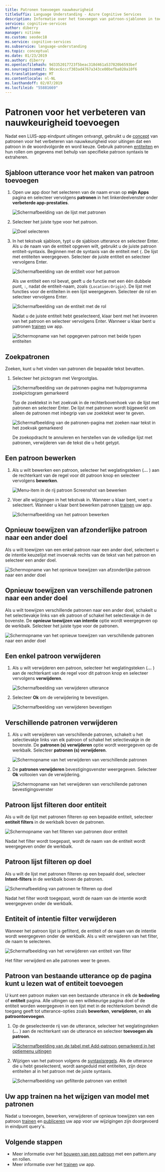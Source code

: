 ```yaml
---
title: Patronen toevoegen nauwkeurigheid
titleSuffix: Language Understanding - Azure Cognitive Services
description: Informatie over het toevoegen van patroon-sjablonen in toepassingen voor het verbeteren van nauwkeurigheid Language Understanding (LUIS).
services: cognitive-services
author: diberry
manager: nitinme
ms.custom: seodec18
ms.service: cognitive-services
ms.subservice: language-understanding
ms.topic: conceptual
ms.date: 01/23/2019
ms.author: diberry
ms.openlocfilehash: 9d3352017723f5beac318d461a537820b6593bef
ms.sourcegitcommit: 90cec6cccf303ad4767a343ce00befba020a10f6
ms.translationtype: MT
ms.contentlocale: nl-NL
ms.lasthandoff: 02/07/2019
ms.locfileid: "55881669"
---
```

# <a name="how-to-add-patterns-to-improve-prediction-accuracy"></a>Patronen voor het verbeteren van nauwkeurigheid toevoegen
Nadat een LUIS-app eindpunt uitingen ontvangt, gebruikt u de [concept](luis-concept-patterns.md) van patronen voor het verbeteren van nauwkeurigheid voor uitingen dat een patroon in de woordvolgorde en word keuze. Gebruik patronen [entiteiten](luis-concept-entity-types.md) en hun rollen om gegevens met behulp van specifieke patroon syntaxis te extraheren. 

## <a name="add-template-utterance-to-create-pattern"></a>Sjabloon utterance voor het maken van patroon toevoegen
1. Open uw app door het selecteren van de naam ervan op **mijn Apps** pagina en selecteer vervolgens **patronen** in het linkerdeelvenster onder **verbeterde app-prestaties**.

    ![Schermafbeelding van de lijst met patronen](./media/luis-how-to-model-intent-pattern/patterns-1.png)

2. Selecteer het juiste type voor het patroon. 

    ![Doel selecteren](./media/luis-how-to-model-intent-pattern/patterns-2.png)

3. In het tekstvak sjabloon, typt u de sjabloon utterance en selecteer Enter. Als u de naam van de entiteit opgeven wilt, gebruikt u de juiste patroon entiteit-syntaxis. Beginnen met de syntaxis van de entiteit met `{`. De lijst met entiteiten weergegeven. Selecteer de juiste entiteit en selecteer vervolgens Enter. 

    ![Schermafbeelding van de entiteit voor het patroon](./media/luis-how-to-model-intent-pattern/patterns-3.png)

    Als uw entiteit een rol bevat, geeft u de functie met een één dubbele punt, `:`, nadat de entiteit-naam, zoals `{Location:Origin}`. De lijst met functies voor de entiteiten in een lijst weergegeven. Selecteer de rol en selecteer vervolgens Enter. 

    ![Schermafbeelding van de entiteit met de rol](./media/luis-how-to-model-intent-pattern/patterns-4.png)

    Nadat u de juiste entiteit hebt geselecteerd, klaar bent met het invoeren van het patroon en selecteer vervolgens Enter. Wanneer u klaar bent u patronen [trainen](luis-how-to-train.md) uw app.

    ![Schermopname van het opgegeven patroon met beide typen entiteiten](./media/luis-how-to-model-intent-pattern/patterns-5.png)

## <a name="search-patterns"></a>Zoekpatronen
Zoeken, kunt u het vinden van patronen die bepaalde tekst bevatten.  

1. Selecteer het pictogram met Vergrootglas.

    ![Schermafbeelding van de patronen-pagina met hulpprogramma zoekpictogram gemarkeerd](./media/luis-how-to-model-intent-pattern/search-icon.png)

    Typ de zoektekst in het zoekvak in de rechterbovenhoek van de lijst met patronen en selecteer Enter. De lijst met patronen wordt bijgewerkt om alleen de patronen met inbegrip van uw zoektekst weer te geven.

    ![Schermafbeelding van de patronen-pagina met zoeken naar tekst in het zoekvak gemarkeerd](./media/luis-how-to-model-intent-pattern/search-text.png)

    De zoekopdracht te annuleren en herstellen van de volledige lijst met patronen, verwijderen van de tekst die u hebt getypt.

<!-- TBD: should I be able to click on the magnifying glass again to close the search box? It doesn't reset the list. -->

## <a name="edit-a-pattern"></a>Een patroon bewerken
1. Als u wilt bewerken een patroon, selecteer het weglatingsteken (***...*** ) aan de rechterkant van de regel voor dit patroon knop en selecteer vervolgens **bewerken**. 

    ![Menu-item in de rij patroon Screenshot van bewerken](./media/luis-how-to-model-intent-pattern/patterns-three-dots.png) 

2. Voer alle wijzigingen in het tekstvak in. Wanneer u klaar bent, voert u selecteert. Wanneer u klaar bent bewerken patronen [trainen](luis-how-to-train.md) uw app.

    ![Schermafbeelding van het patroon bewerken](./media/luis-how-to-model-intent-pattern/edit-pattern.png)

## <a name="reassign-individual-pattern-to-different-intent"></a>Opnieuw toewijzen van afzonderlijke patroon naar een ander doel

Als u wilt toewijzen van een enkel patroon naar een ander doel, selecteert u de intentie keuzelijst met invoervak rechts van de tekst van het patroon en selecteer een ander doel.

![Schermopname van het opnieuw toewijzen van afzonderlijke patroon naar een ander doel](./media/luis-how-to-model-intent-pattern/reassign-individual-pattern.png)

## <a name="reassign-several-patterns-to-different-intent"></a>Opnieuw toewijzen van verschillende patronen naar een ander doel

Als u wilt toewijzen verschillende patronen naar een ander doel, schakelt u het selectievakje links van elk patroon of schakel het selectievakje in de bovenste. De **opnieuw toewijzen van intentie** optie wordt weergegeven op de werkbalk. Selecteer het juiste type voor de patronen. 

![Schermopname van het opnieuw toewijzen van verschillende patronen naar een ander doel](./media/luis-how-to-model-intent-pattern/reassign-many-patterns.png)

## <a name="delete-a-single-pattern"></a>Een enkel patroon verwijderen

1. Als u wilt verwijderen een patroon, selecteer het weglatingsteken (***...*** ) aan de rechterkant van de regel voor dit patroon knop en selecteer vervolgens **verwijderen**. 

    ![Schermafbeelding van verwijderen utterance](./media/luis-how-to-model-intent-pattern/patterns-three-dots-ddl.png)

2. Selecteer **Ok** om de verwijdering te bevestigen.

    ![Schermafbeelding van verwijderen bevestigen](./media/luis-how-to-model-intent-pattern/confirm-delete.png)

## <a name="delete-several-patterns"></a>Verschillende patronen verwijderen

1. Als u wilt verwijderen van verschillende patronen, schakelt u het selectievakje links van elk patroon of schakel het selectievakje in de bovenste. De **patronen (s) verwijderen** optie wordt weergegeven op de werkbalk. Selecteer **patronen (s) verwijderen**.  

    ![Schermopname van het verwijderen van verschillende patronen](./media/luis-how-to-model-intent-pattern/delete-many-patterns.png)

2. De **patronen verwijderen** bevestigingsvenster weergegeven. Selecteer **Ok** voltooien van de verwijdering.

    ![Schermopname van het verwijderen van verschillende patronen bevestigingsvenster](./media/luis-how-to-model-intent-pattern/delete-many-patterns-confirmation.png)

## <a name="filter-pattern-list-by-entity"></a>Patroon lijst filteren door entiteit

Als u wilt de lijst met patronen filteren op een bepaalde entiteit, selecteer **entiteit filters** in de werkbalk boven de patronen. 

![Schermopname van het filteren van patronen door entiteit](./media/luis-how-to-model-intent-pattern/filter-entities-1.png)

Nadat het filter wordt toegepast, wordt de naam van de entiteit wordt weergegeven onder de werkbalk. 

## <a name="filter-pattern-list-by-intent"></a>Patroon lijst filteren op doel

Als u wilt de lijst met patronen filteren op een bepaald doel, selecteer **Intent-filters** in de werkbalk boven de patronen. 

![Schermafbeelding van patronen te filteren op doel](./media/luis-how-to-model-intent-pattern/filter-intents-1.png)

Nadat het filter wordt toegepast, wordt de naam van de intentie wordt weergegeven onder de werkbalk. 

## <a name="remove-entity-or-intent-filter"></a>Entiteit of intentie filter verwijderen
Wanneer het patroon lijst is gefilterd, de entiteit of de naam van de intentie wordt weergegeven onder de werkbalk. Als u wilt verwijderen van het filter, de naam te selecteren.

![Schermafbeelding van het verwijderen van entiteit van filter](./media/luis-how-to-model-intent-pattern/filter-entities-2.png)

Het filter verwijderd en alle patronen weer te geven. 

## <a name="add-pattern-from-existing-utterance-on-intent-or-entity-page"></a>Patroon van bestaande utterance op de pagina kunt u lezen wat of entiteit toevoegen
U kunt een patroon maken van een bestaande utterance in elk de **bedoeling** of **entiteit** pagina. Alle uitingen op een willekeurige pagina doel of de entiteit worden weergegeven in een lijst met in de rechterkolom bevindt die toegang geeft tot utterance-opties zoals **bewerken**, **verwijderen**, en **als patroontoevoegen**.

1. Op de geselecteerde rij van de utterance, selecteer het weglatingsteken (***...*** ) aan de rechterkant van de utterance en selecteer **toevoegen als patroon**.

    [![Schermafbeelding van de tabel met Add-patroon gemarkeerd in het optiemenu uitingen](./media/luis-how-to-model-intent-pattern/add-pattern-from-utterance.png "schermafbeelding van de tabel uitingen met Add-patroon gemarkeerd in het optiemenu")](./media/luis-how-to-model-intent-pattern/add-pattern-from-utterance.png)

2. Wijzigen van het patroon volgens de [syntaxisregels](luis-concept-patterns.md#pattern-syntax). Als de utterance die u hebt geselecteerd, wordt aangeduid met entiteiten, zijn deze entiteiten al in het patroon met de juiste syntaxis.

    ![Schermafbeelding van gefilterde patronen van entiteit](./media/luis-how-to-model-intent-pattern/confirm-patterns-modal.png)

## <a name="train-your-app-after-changing-model-with-patterns"></a>Uw app trainen na het wijzigen van model met patronen
Nadat u toevoegen, bewerken, verwijderen of opnieuw toewijzen van een patroon [trainen](luis-how-to-train.md) en [publiceren](luis-how-to-publish-app.md) uw app voor uw wijzigingen zijn doorgevoerd in eindpunt query's. 

## <a name="next-steps"></a>Volgende stappen

* Meer informatie over het [bouwen van een patroon](luis-tutorial-pattern.md) met een pattern.any en rollen.
* Meer informatie over het [trainen](luis-how-to-train.md) uw app.
